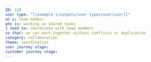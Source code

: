 ```yaml
---
ID: 128
user type: "[[example-1/outputs/user types/user|user]]"
as a: team member
who is: working on shared tasks
I need to: coordinate with team members
so that: we can work together without conflicts or duplication
category: collaboration
theme: coordination
user journey stage:
customer journey stage:
---
```

